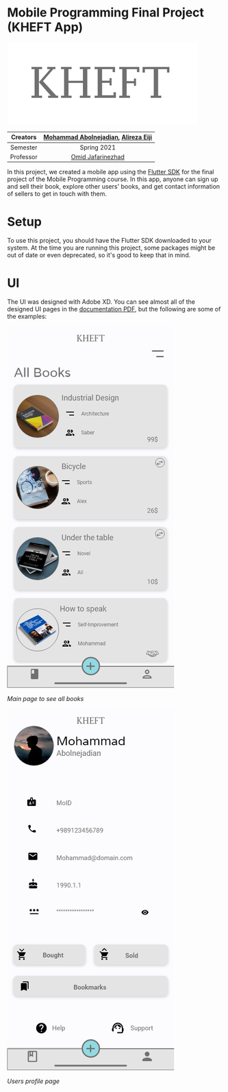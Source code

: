 Mobile Programming Final Project (KHEFT App)
==============================================

![Logo](<Doc/logo.png>)

| Creators  | [Mohammad Abolnejadian](https://github.com/theablemo), [Alireza Eiji](https://github.com/AlirezaEiji191379) |
| :-------: | :---------------------------------------------------------------------------------------------------------: |
| Semester  |                                                 Spring 2021                                                 |
| Professor |              [Omid Jafarinezhad](https://scholar.google.com/citations?user=iniR1HUAAAAJ&hl=en)              |

In this project, we created a mobile app using the [Flutter SDK](https://flutter.dev/) for the final project of the Mobile Programming course. In this app, anyone can sign up and sell their book, explore other users' books, and get contact information of sellers to get in touch with them.

# Setup
To use this project, you should have the Flutter SDK downloaded to your system. At the time you are running this project, some packages might be out of date or even deprecated, so it's good to keep that in mind.

# UI
The UI was designed with Adobe XD. You can see almost all of the designed UI pages in the [documentation PDF](<Doc/Documentation.pdf>), but the following are some of the examples:

![book list](<Doc/Books list.png>)

*Main page to see all books*

![user profile](<Doc/profile page.png>)

*Users profile page*





